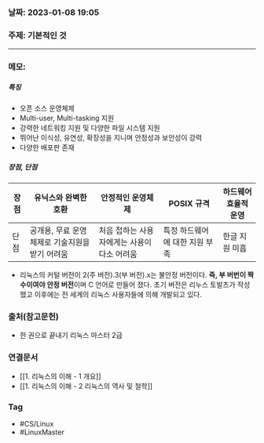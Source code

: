 ### 날짜: 2023-01-08 19:05

### 주제: 기본적인 것 
---
### 메모: 
##### 특징
- 오픈 소스 운영체제
- Multi-user, Multi-tasking 지원
- 강력한 네트워킹 지원 및 다양한 파일 시스템 지원 
- 뛰어난 이식성, 유연성, 확장성을 지니며 안정성과 보안성이 강력
- 다양한 배포판 존재
##### 장점, 단점
| 장점 |  유닉스와 완벽한 호환                         | 안정적인 운영체제                           | POSIX 규격                     | 하드웨어 효율적 운영 |
| ---- | ---------------------------------------------- | ------------------------------------------- | ------------------------------ | -------------------- |
| 단점 | 공개용, 무료 운영체제로 기술지원을 받기 어려움 | 처음 접하는 사용자에게는 사용이 다소 어려움 | 특정 하드웨어에 대한 지원 부족 | 한글 지원 미흡       |

- 리눅스의 커털 버전이 2(주 버전).3(부 버전).x는 불안정 버전이다. **즉, 부 버번이 짝수이여야 안정 버전**이며 C 언어로 만들어 졌다. 초기 버전은 리누스 토발츠가 작성했고 이후에는 전 세계의 리눅스 사용자들에 의해 개발되고 있다. 
### 출처(참고문헌) 
- 한 권으로 끝내기 리눅스 마스터 2급

### 연결문서 
- [[1. 리눅스의 이해 - 1 개요]]
- [[1. 리눅스의 이해 - 2 리눅스의 역사 및 철학]]
### Tag
- #CS/Linux 
- #LinuxMaster 